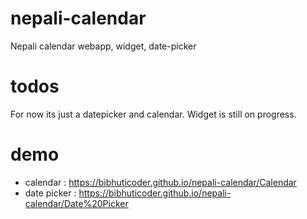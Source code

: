 # nepali-calendar
Nepali calendar webapp, widget, date-picker

# todos
For now its just a datepicker and calendar. Widget is still on progress.

# demo
- calendar : https://bibhuticoder.github.io/nepali-calendar/Calendar
- date picker : https://bibhuticoder.github.io/nepali-calendar/Date%20Picker

